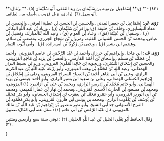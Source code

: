 ٤٣١) -** ق:** إِسْمَاعِيل بن توبة بن سُلَيْمان بن زيد الثقفي، أَبُو سُلَيْمان (٥) ،** ويُقال:** أَبُو سهل (٦) الرازي، نزيل قزوين، وأصله من الطائف.

**رَوَى عَن:** إِسْمَاعِيل بْن جعفر المدني، والحسين بْن الحسن بْن عطية العوفي، والحسين بْن معاذ النيسابوري، وخلف بْن خليفة (ق) وزافر بْن سُلَيْمان (ق) ، وزياد بْن عَبد اللَّهِ البكائي (ق) ، وسفيان بْن عُيَيْنَة (فق) ، وعباد بْن العوام (ق) ، وعبد اللَّه بْنالمبارك، وفضيل بْن عياض، ومحمد بْن الحسن الشيباني الفقيه، ومروان بْن شجاع الجزري، ومصعب بْن سلام، وهشيم ابن بشير (ق) ، ويحيى بْن زَكَرِيَّا بْن أَبي زائدة (ق) ، وأبي أَيُّوب التمار.

**رَوَى عَنه:** ابن مَاجَهْ، وإبراهيم بْن خرزاذ، وأحمد بْن عَبْد الرَّحْمَنِ بْن عاصم القزويني، وأحمد بْن مُحَمَّد بْن مسلم، وإسحاق بْن أَحْمَدَ الفارسي، والحسن بْن يزيد بْن مَاجَهِ القزويني، والحسين بْن إِسْحَاق التُّسْتَرِيّ، وزنجويه بْن خَالِد الْمُقْرِئ القزويني، وزيد بْن نشيط البزاز الهمذاني، وعبد الله بْن مُحَمَّد بْن وهب الدينوري، وأبو زُرْعَة عُبَيد اللَّهِ بْن عبد الكريم الرازي، وعلي بْن أَبي طاهر أَحْمَد بْن الصباح السراج القزويني، وعلي بْن إِسْحَاق بْن إِبْرَاهِيم الكسائي الهمذاني، وعلي بن سَعِيد ابن بشير الرازي، وأبو أَحْمَد عِيسَى بْن يزيد الهمذاني، وأبو حاتم مُحَمَّد بْن إدريس الرازي، ومحمد بْن علي بْن آزاذمرد (١) القزويني، ومحمد بْن مسعود بْن الحارث الأسدي القزويني، ومحمد بْن نهار بْن عمار التميمي، ومحمد بْن أَبي الوزير القزويني، وأبو عَمْرو مُحَمَّد بْن يعقوب بْن إِسْحَاق الحساني، وأبو بكر مُحَمَّد بْن يُوسُف بْن يَعْقُوب الرازي، ومحمد بن يونس ابن هارون القزويني، وأبو بكر مَحْمُود بْن الفرج الأصبهاني جد أبي الشيخ، وأبو نصر منصور بْن إِبْرَاهِيم بْن عَبد اللَّهِ بْن مالك القزويني.قال عَبْد الرَّحْمَنِ بْن أَبي حاتم (١) : سئل عنه أبي فَقَالَ: صدوق.

وَقَال الحافظ أَبُو يَعْلَى الخليل بْن عَبد اللَّهِ الخليلي (٢) : توفي سنة سبع وأربعين ومئتين (٣) .

(